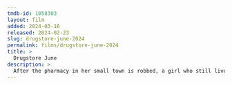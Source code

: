 ```yaml
---
tmdb-id: 1058303
layout: film
added: 2024-03-16
released: 2024-02-23
slug: drugstore-june-2024
permalink: films/drugstore-june-2024
title: >
  Drugstore June
description: >
  After the pharmacy in her small town is robbed, a girl who still lives at home with her parents takes matters into her own hands to solve the crime, while at the same time trying to get over her ex-boyfriend and become more of an adult.
---
```


